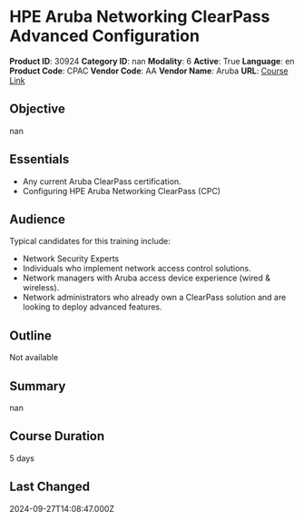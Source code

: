 # HPE Aruba Networking ClearPass Advanced Configuration

**Product ID**: 30924
**Category ID**: nan
**Modality**: 6
**Active**: True
**Language**: en
**Product Code**: CPAC
**Vendor Code**: AA
**Vendor Name**: Aruba
**URL**: [Course Link](https://www.fastlaneus.com/course/aruba-cpac)

## Objective
nan

## Essentials
- Any current Aruba ClearPass certification.
- Configuring HPE Aruba Networking ClearPass (CPC)

## Audience
Typical candidates for this training include:


- Network Security Experts
- Individuals who implement network access control solutions.
- Network managers with Aruba access device experience (wired & wireless).
- Network administrators who already own a ClearPass solution and are looking to deploy advanced features.

## Outline
Not available

## Summary
nan

## Course Duration
5 days

## Last Changed
2024-09-27T14:08:47.000Z
